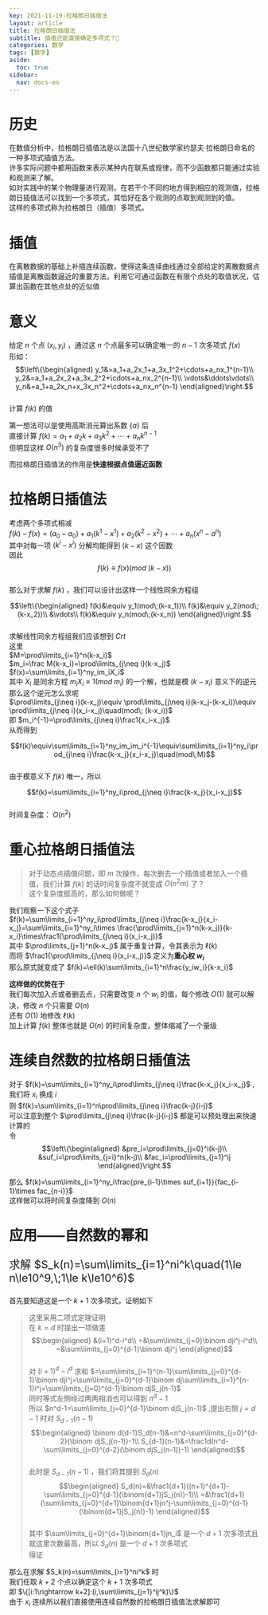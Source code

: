 ```yaml
---
key: 2021-11-19-拉格朗日插值法
layout: article
title: 拉格朗日插值法
subtitle: 插值还能直接确定多项式？🤔
categories: 数学
tags: [数学]
aside:
  toc: true
sidebar:
  nav: docs-en
---
```


# 历史
在数值分析中，拉格朗日插值法是以法国十八世纪数学家约瑟夫·拉格朗日命名的一种多项式插值方法。  
许多实际问题中都用函数来表示某种内在联系或规律，而不少函数都只能通过实验和观测来了解。  
如对实践中的某个物理量进行观测，在若干个不同的地方得到相应的观测值，拉格朗日插值法可以找到一个多项式，其恰好在各个观测的点取到观测到的值。  
这样的多项式称为拉格朗日（插值）多项式。

# 插值
在离散数据的基础上补插连续函数，使得这条连续曲线通过全部给定的离散数据点  
插值是离散函数逼近的重要方法，利用它可通过函数在有限个点处的取值状况，估算出函数在其他点处的近似值

# 意义
给定 $n$ 个点 $(x_i,y_i)$ ，通过这 $n$ 个点最多可以确定唯一的 $n-1$ 次多项式 $f(x)$  
形如：  
$$\left\{\begin{aligned}
y_1&=a_1+a_2x_1+a_3x_1^2+\cdots+a_nx_1^{n-1}\\
y_2&=a_1+a_2x_2+a_3x_2^2+\cdots+a_nx_2^{n-1}\\
\vdots&\ddots\vdots\\
y_n&=a_1+a_2x_n+x_3x_n^2+\cdots+a_nx_n^{n-1}
\end{aligned}\right.$$  
计算 $f(k)$ 的值  
   
第一想法可以是使用高斯消元算出系数 $\{a\}$ 后  
直接计算 $f(k)=a_1+a_2k+a_3k^2+\cdots+a_nk^{n-1}$  
但明显这样 $O(n^3)$ 的复杂度很多时候承受不了  
  
而拉格朗日插值法的作用是**快速根据点值逼近函数**   

# 拉格朗日插值法
考虑两个多项式相减  
$f(k)-f(x)=(a_0-a_0)+a_1(k^1-x^1)+a_2(k^2-x^2)+\cdots+a_n(x^n-a^n)$  
其中对每一项 $(k^i-x^i)$ 分解均能得到 $(k-x)$ 这个因数  
因此 $$f(k)\equiv f(x)(mod\;(k-x))$$  
那么对于求解 $f(k)$ ，我们可以设计出这样一个线性同余方程组  

$$\left\{\begin{aligned}
f(k)&\equiv y_1(mod\;(k-x_1))\\
f(k)&\equiv y_2(mod\;(k-x_2))\\
&\vdots\\
f(k)&\equiv y_n(mod\;(k-x_n))
\end{aligned}\right.$$  
求解线性同余方程组我们应该想到 $Crt$  
这里  
$M=\prod\limits_{i=1}^n(k-x_i)$  
$m_i=\frac M{k-x_i}=\prod\limits_{j\neq i}(k-x_j)$  
$f(x)=\sum\limits_{i=1}^ny_im_iX_i$  
其中 $X_i$ 是同余方程 $m_iX_i\equiv 1(mod\;m_i)$ 的一个解，也就是模 $(k-x_i)$ 意义下的逆元  
那么这个逆元怎么求呢  
$\prod\limits_{j\neq i}(k-x_j)\equiv \prod\limits_{j\neq i}(k-x_j-(k-x_i))\equiv \prod\limits_{j\neq i}(x_i-x_j)\quad(mod\; (k-x_i))$  
即 $m_i^{-1}=\prod\limits_{j\neq i}\frac1{x_i-x_j}$  
从而得到  

$$f(k)\equiv\sum\limits_{i=1}^ny_im_im_i^{-1}\equiv\sum\limits_{i=1}^ny_i\prod_{j\neq i}\frac{k-x_j}{x_i-x_j}\quad(mod\;M)$$  
由于模意义下 $f(k)$ 唯一，所以  

$$f(k)=\sum\limits_{i=1}^ny_i\prod_{j\neq i}\frac{k-x_j}{x_i-x_j}$$  
时间复杂度： $O(n^2)$  

# 重心拉格朗日插值法  

>对于动态点插值问题，即 $m$ 次操作，每次删去一个插值或者加入一个插值，我们计算 $f(k)$ 的话时间复杂度不就变成 $O(n^2m)$ 了？  
这个复杂度挺高的，那么如何做呢？  

我们观察一下这个式子  
$f(k)=\sum\limits_{i=1}^ny_i\prod\limits_{j\neq i}\frac{k-x_j}{x_i-x_j}=\sum\limits_{i=1}^ny_i\times \frac{\prod\limits_{j=1}^n(k-x_j)}{k-x_i}\times\frac1{\prod\limits_{j\neq i}(x_i-x_j)}$   
其中 $\prod\limits_{j=1}^n(k-x_j)$ 属于重复计算，令其表示为 $\ell(k)$  
而将 $\frac1{\prod\limits_{j\neq i}(x_i-x_j)}$ 定义为**重心权 $w_i$**  
那么原式就变成了 $f(k)=\ell(k)\sum\limits_{i=1}^n\frac{y_iw_i}{k-x_i}$  
  
**这样做的优势在于**  
我们每次加入点或者删去点，只需要改变 $n$ 个 $w_i$ 的值，每个修改 $O(1)$ 就可以解决，修改 $n$ 个只需要 $O(n)$  
还有 $O(1)$ 地修改 $\ell(k)$  
加上计算 $f(k)$ 整体也就是 $O(n)$ 的时间复杂度，整体缩减了一个量级  

# 连续自然数的拉格朗日插值法  
对于 $f(k)=\sum\limits_{i=1}^ny_i\prod\limits_{j\neq i}\frac{k-x_j}{x_i-x_j}$ ,我们将 $x_i$ 换成 $i$  
则 $f(k)=\sum\limits_{i=1}^n\prod\limits_{j\neq i}\frac{k-j}{i-j}$  
可以注意到整个 $\prod\limits_{j\neq i}\frac{k-j}{i-j}$ 都是可以预处理出来快速计算的  
令  
$$\left\{\begin{aligned}  
&pre_i=\prod\limits_{j=0}^i(k-j)\\
&suf_i=\prod\limits_{j=i}^n(k-j)\\
&fac_i=\prod\limits_{j=1}^ij
\end{aligned}\right.$$  
  
那么 $f(k)=\sum\limits_{i=1}^ny_i\frac{pre_{i-1}\times suf_{i+1}}{fac_{i-1}\times fac_{n-i}}$  
这样做可以将时间复杂度降到 $O(n)$   

# 应用——自然数的幂和  
  
<p style="font-size: 22px;">求解 $S_k(n)=\sum\limits_{i=1}^ni^k\quad(1\le n\le10^9,\;1\le k\le10^6)$</p>  
  
首先要知道这是一个 $k+1$ 次多项式，证明如下  
>这里采用二项式定理证明  
在 $k=d$ 时提出一项做差  
$$\begin{aligned}
&(i+1)^d-i^d\\
=&\sum\limits_{j=0}\binom dji^j-i^d\\
=&\sum\limits_{j=0}^{d-1}\binom dji^j
\end{aligned}$$  
对 $(i+1)^d-i^d$ 求和 $=\sum\limits_{i=1}^{n-1}\sum\limits_{j=0}^{d-1}\binom dji^j=\sum\limits_{j=0}^{d-1}\binom dj\sum\limits_{i=1}^{n-1}i^j=\sum\limits_{j=0}^{d-1}\binom djS_j(n-1)$  
同时等式左侧经过两两相消也可以得到 $n^d-1$  
所以 $n^d-1=\sum\limits_{j=0}^{d-1}\binom djS_j(n-1)$ ,提出右侧 $j=d-1$ 时对 $S_{d-1}(n-1)$  
$$\begin{aligned}
\binom d{d-1}S_d(n-1)&=n^d-\sum\limits_{j=0}^{d-2}(\binom djS_j(n-1))-1\\
S_{d-1}(n-1)&=\frac1d(n^d-\sum\limits_{j=0}^{d-2}(\binom djS_j(n-1))-1)
\end{aligned}$$  
此时是 $S_{d-1}(n-1)$ ，我们将其提到 $S_d(n)$  
$$\begin{aligned}
S_d(n)=&\frac1{d+1}((n+1)^{d+1}-\sum\limits_{j=0}^{d-1}(\binom{d+1}jS_j(n))-1)\\
=&\frac1{d+1}(\sum\limits_{j=0}^{d+1}\binom{d+1}jn^j-\sum\limits_{j=0}^{d-1}(\binom{d+1}jS_j(n))-1)
\end{aligned}$$  
其中 $\sum\limits_{j=0}^{d+1}\binom{d+1}jn_i$ 是一个 $d+1$ 次多项式且就这里次数最高，所以 $S_d(n)$ 是一个 $d+1$ 次多项式  
得证  
  
那么在求解 $S_k(n)=\sum\limits_{i=1}^ni^k$ 时  
我们任取 $k+2$ 个点以确定这个 $k+1$ 次多项式  
即 $\{[i:1\rightarrow k+2]:(i,\sum\limits_{j=1}^ij^k)\}$  
由于 $x_i$ 连续所以我们直接使用连续自然数的拉格朗日插值法求解即可  

